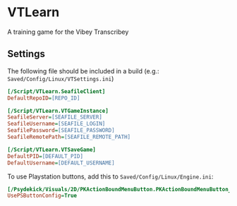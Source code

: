 # VTLearn
A training game for the Vibey Transcribey

## Settings
The following file should be included in a build (e.g.: `Saved/Config/Linux/VTSettings.ini`)
```ini
[/Script/VTLearn.SeafileClient]
DefaultRepoID=[REPO_ID]

[/Script/VTLearn.VTGameInstance]
SeafileServer=[SEAFILE_SERVER]
SeafileUsername=[SEAFILE_LOGIN]
SeafilePassword=[SEAFILE_PASSWORD]
SeafileRemotePath=[SEAFILE_REMOTE_PATH]

[/Script/VTLearn.VTSaveGame]
DefaultPID=[DEFAULT_PID]
DefaultUsername=[DEFAULT_USERNAME]
```

To use Playstation buttons, add this to `Saved/Config/Linux/Engine.ini`:
```ini
[/Psydekick/Visuals/2D/PKActionBoundMenuButton.PKActionBoundMenuButton_C]
UsePSButtonConfig=True
```